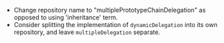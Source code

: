 - Change repository name to "multiplePrototypeChainDelegation" as opposed to using 'inheritance' term.
- Consider splitting the implementation of `dynamicDelegation` into its own repository, and leave `multipleDelegation` separate.